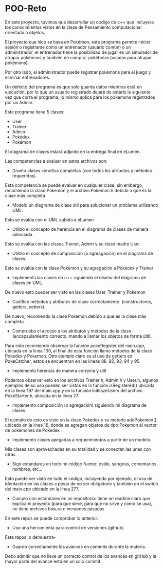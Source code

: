 # POO-Reto
En este proyecto, tuvimos que desarrollar un código de c++ que incluyera los conocimientos vistos en la clase de Pensamiento computacional orientado a objetos.

El proyecto que hice se basa en Pokémon, este programa permite iniciar sesión o registrarse como un entrenador (usuario común) o un administrador, el entrenador tiene la posibilidad de jugar en un simulador de atrapar pokémons y también de comprar pokébolas (usadas para atrapar pokémons).

Por otro lado, el administrador puede registrar pokémons para el juego y eliminar entrenadores.

Un defecto del programa es que solo guarda datos mientras está en ejecución, por lo que un usuario registrado dejará de estarlo la siguiente vez que corra el programa, lo mismo aplica para los pokemons registrados por un Admin.

Este programa tiene 5 clases:

 - User
 - Trainer
 - Admin
 - Pokédex
 - Pokémon

El diagrama de clases estará adjunto en la entrega final en eLumen.

Las competencias a evaluar en estos archivos son:

 - Diseño clases sencillas completas (con todos los atributos y métodos requeridos).

Esta competencia se puede evaluar en cualquier clase, sin embargo, recomiendo la clase Pokemon y el archivo Pokemon.h debido a que es la clase más completa

 - Modelo un diagrama de clase útil para solucionar un problema utilizando UML.

Esto se evalúa con el UML subido a eLumen

 - Utilizo el concepto de herencia en el diagrama de clases de manera adecuada.

Esto se evalúa con las clases Trainer, Admin y su clase madre User

 - Utilizo el concepto de composición (o agreagación) en el diagrama de clases.

Esto se evalúa con la clase Pokémon y su agregación a Pokédex y Trainer

 - Implemento las clases en c++ siguiendo el diseño del diagrama de clases en UML.

De nuevo esto pueder ser visto en las clases User, Trainer y Pokemon

 - Codifico métodos y atributos de clase correctamente. (constructores, getters, setters)

De nuevo, recomiendo la clase Pokemon debido a que es la clase más completa

 - Compruebo el acceso a los atributos y métodos de la clase (encapsulamiento correcto, mando a llamar los objetos de forma útil).

Para esto recomiendo observar la función pokeRegister del main.cpp, ubicada en la línea 130, al final de esta función llamo metodos de la clase Pokedex y Pokemon. Otro ejemplo claro es el uso de getters en PokeCatcher, estos se encuentran en las líneas 88, 92, 93, 94 y 95.

 - Implemento herencia de manera correcta y util

Podemos observar esto en los archivos Trainer.h, Admin.h y User.h, algunos ejemplos de su uso pueden ser vistos en la función isRegistered() ubicada en la línea 197 del main.cpp y en la función initliazeUsers del archivo PokeStarter.h, ubicada en la línea 27.

 - Implemento composición (o agregación) siguiendo mi diagrama de clases

El ejemplo de esto es visto en la clase Pokedex y su metodo addPokemon(), ubicado en la línea 16, donde se agregan objetos de tipo Pokemon al vector de pokemones de Pokedex

 - Implemento clases apegadas a requerimientos a partir de un modelo.

Mis clases son aprovechadas en su totalidad y se conectan las unas con otras.

 - Sigo estándares en todo mi código fuente: estilo, sangrías, comentarios, nombres, etc...

Esto puede ser visto en todo el código, incluyendo por ejemplo, el uso de identación en las clases a pesar de no ser obligatorio y también en el switch del main.cpp ubicado en la línea 277.

 - Cumplo con estándares en mi repositorio: tiene un readme claro que explica el proyecto (para que sirve, para que no sirve y como se usa), no tiene archivos basura o versiones pasadas.

En este repos se puede comprobar lo anterior.

 - Uso una herramienta para control de versiones (github).

Este repos lo demuestra-

 - Guardo correctamente los avances en commits durante la materia.

Debo admitir que no lleve un correcto control de los avances en gitHub y la mayor parte del avance está en un solo commit.
